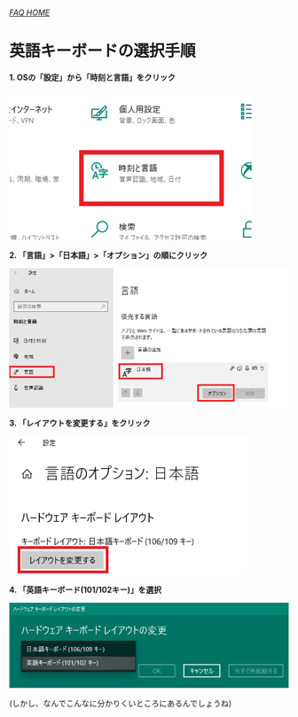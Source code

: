 ###### [FAQ HOME](../FAQ.md#FAQ-HOME)

# 英語キーボードの選択手順

**1. OSの「設定」から「時刻と言語」をクリック**

![Select Keyboard 1](image/select-keyboard-1.png)

**2. 「言語」>「日本語」>「オプション」の順にクリック**

![Select Keyboard 3](image/select-keyboard-3.png)

**3. 「レイアウトを変更する」をクリック**

![Select Keyboard 4](image/select-keyboard-4.png)

**4. 「英語キーボード(101/102キー)」を選択**

![Select Keyboard 5](image/select-keyboard-5.png)

(しかし、なんでこんなに分かりくいところにあるんでしょうね)

